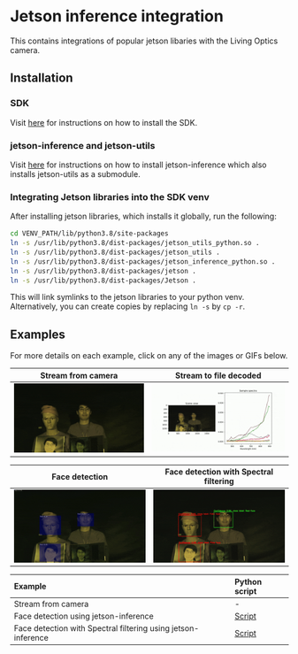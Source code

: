 # Jetson inference integration

This contains integrations of popular jetson libaries with the Living Optics camera.

## Installation

### SDK

Visit [here](https://docs.livingoptics.com/sdk/install-guide.html) for instructions on how to install the SDK.

### jetson-inference and jetson-utils

Visit [here](https://github.com/dusty-nv/jetson-inference?tab=readme-ov-file#system-setup) for instructions on how to install jetson-inference which also installs jetson-utils as a submodule.

### Integrating Jetson libraries into the SDK venv

After installing jetson libraries, which installs it globally, run the following:

```sh
cd VENV_PATH/lib/python3.8/site-packages
ln -s /usr/lib/python3.8/dist-packages/jetson_utils_python.so .
ln -s /usr/lib/python3.8/dist-packages/jetson_utils .
ln -s /usr/lib/python3.8/dist-packages/jetson_inference_python.so .
ln -s /usr/lib/python3.8/dist-packages/jetson .
ln -s /usr/lib/python3.8/dist-packages/Jetson .
```

This will link symlinks to the jetson libraries to your python venv. Alternatively, you can create copies by replacing `ln -s` by `cp -r`.

## Examples

For more details on each example, click on any of the images or GIFs below.

Stream from camera | Stream to file decoded |
:------------: |  :----------: |
![Stream from camera](./media/face_spoof.gif) | ![Stream to file decoded](./media/scene_with_spectra.gif)  |

Face detection | Face detection with Spectral filtering |
:------------: |  :----------: |
[![Face detection](./media/face_spoof_tracking.gif)](../jupyter/notebooks/face_detection.ipynb) | [![Face detection with Spectral filtering](./media/face_spoof_tracking_with_spectral_filtering.gif)](../jupyter/notebooks/face_detection_with_spectral_filtering.ipynb) |

Example | Python script |
:--------------------|:-------|
Stream from camera | - |
Face detection using jetson-inference | [Script](python/face_detection.py) |
Face detection with Spectral filtering using jetson-inference | [Script](python/face_detection_with_spectral_filtering.py) |